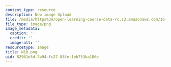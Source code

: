 ```yaml
---
content_type: resource
description: New image Upload
file: /media/https%3A/open-learning-course-data-rc.s3.amazonaws.com/16-90-computational-methods-in-aerospace-engineering-spring-2014/82961e5d7a94fc2788fe1eb753ba186e_N10.png
file_type: image/png
image_metadata:
  caption: ''
  credit: ''
  image-alt: ''
resourcetype: Image
title: N10.png
uid: 82961e5d-7a94-fc27-88fe-1eb753ba186e
---
```

